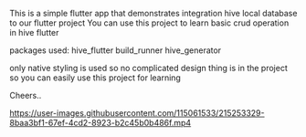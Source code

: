This is a simple flutter app that demonstrates integration hive local database to our flutter project 
You can use this project to learn basic crud operation in hive flutter

packages used:
hive_flutter
build_runner
hive_generator

only native styling is used so no complicated design thing is in the project so you can easily use this project for learning 

Cheers..



https://user-images.githubusercontent.com/115061533/215253329-8baa3bf1-67ef-4cd2-8923-b2c45b0b486f.mp4

